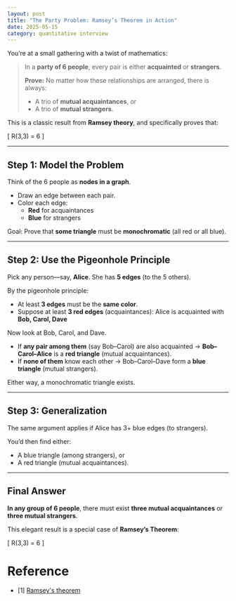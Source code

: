 ```yaml
---
layout: post
title: "The Party Problem: Ramsey’s Theorem in Action"
date: 2025-05-15
category: quantitative interview
---
```


You’re at a small gathering with a twist of mathematics:

> In a **party of 6 people**, every pair is either **acquainted** or **strangers**.
>
> **Prove:** No matter how these relationships are arranged, there is always:
>
> - A trio of **mutual acquaintances**, or  
> - A trio of **mutual strangers**.

This is a classic result from **Ramsey theory**, and specifically proves that:

\[
R(3,3) = 6
\]

---

## Step 1: Model the Problem

Think of the 6 people as **nodes in a graph**.

- Draw an edge between each pair.
- Color each edge:
  - **Red** for acquaintances
  - **Blue** for strangers

Goal: Prove that **some triangle** must be **monochromatic** (all red or all blue).

---

## Step 2: Use the Pigeonhole Principle

Pick any person—say, **Alice**. She has **5 edges** (to the 5 others).

By the pigeonhole principle:

- At least **3 edges** must be the **same color**.
- Suppose at least **3 red edges** (acquaintances): Alice is acquainted with **Bob, Carol, Dave**

Now look at Bob, Carol, and Dave.

- If **any pair among them** (say Bob–Carol) are also acquainted → **Bob–Carol–Alice** is a **red triangle** (mutual acquaintances).
- If **none of them** know each other → Bob–Carol–Dave form a **blue triangle** (mutual strangers).

Either way, a monochromatic triangle exists.

---

## Step 3: Generalization

The same argument applies if Alice has 3+ blue edges (to strangers).

You’d then find either:
- A blue triangle (among strangers), or
- A red triangle (mutual acquaintances).

---

## Final Answer

**In any group of 6 people**, there must exist **three mutual acquaintances** or **three mutual strangers**.

This elegant result is a special case of **Ramsey’s Theorem**:

\[
R(3,3) = 6
\]

# Reference

* [1] [Ramsey's theorem](https://en.wikipedia.org/wiki/Ramsey%27s_theorem#An_elementary_example)
